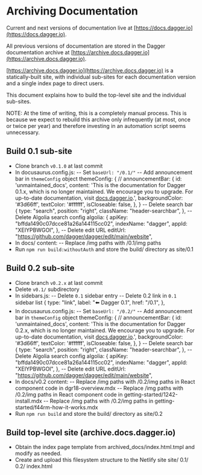 # Archiving Documentation

Current and next versions of documentation live at [https://docs.dagger.io](https://docs.dagger.io).

All previous versions of documentation are stored in the Dagger documentation archive at [https://archive.docs.dagger.io](https://archive.docs.dagger.io).

[https://archive.docs.dagger.io](https://archive.docs.dagger.io) is a statically-built site, with individual sub-sites for each documentation version and a single index page to direct users.

This document explains how to build the top-level site and the individual sub-sites.

NOTE: At the time of writing, this is a completely manual process. This is because we expect to rebuild this archive only infrequently (at most, once or twice per year) and therefore investing in an automation script seems unnecessary.

## Build 0.1 sub-site

- Clone branch `v0.1.0` at last commit
- In docusaurus.config.js:
-- Set `baseUrl: "/0.1/"`
-- Add announcement bar in `themeConfig` object
    themeConfig: {
      //
      announcementBar: {
        id: 'unmaintained_docs',
        content:
          'This is the documentation for Dagger 0.1.x, which is no longer maintained. We encourage you to upgrade. For up-to-date documentation, visit <a target="_blank" rel="noopener noreferrer" href="https://docs.dagger.io">docs.dagger.io</a>.',
        backgroundColor: '#3d66ff',
        textColor: '#ffffff',
        isCloseable: false,
      },
    }
-- Delete search bar
        {
          type: "search",
          position: "right",
          className: "header-searchbar",
        },
-- Delete Algolia search config
    algolia: {
      apiKey: "bffda1490c07dcce81a26a144115cc02",
      indexName: "dagger",
      appId: "XEIYPBWGOI",
    },
-- Delete edit URL
          editUrl: "https://github.com/dagger/dagger/edit/main/website",
- In docs/ content:
-- Replace /img paths with /0.1/img paths
- Run `npm run build:withoutAuth` and store the build/ directory as site/0.1

## Build 0.2 sub-site

- Clone branch `v0.2.x` at last commit
- Delete `v0.1/` subdirectory
- In sidebars.js:
-- Delete `0.1` sidebar entry
-- Delete 0.2 link in `0.1` sidebar list
    {
      type: "link",
      label: "⬅️ Dagger 0.1",
      href: "/0.1",
    },
- In docusaurus.config.js:
-- Set `baseUrl: "/0.2/"`
-- Add announcement bar in `themeConfig` object
    themeConfig: {
      //
      announcementBar: {
        id: 'unmaintained_docs',
        content:
          'This is the documentation for Dagger 0.2.x, which is no longer maintained. We encourage you to upgrade. For up-to-date documentation, visit <a target="_blank" rel="noopener noreferrer" href="https://docs.dagger.io">docs.dagger.io</a>.',
        backgroundColor: '#3d66ff',
        textColor: '#ffffff',
        isCloseable: false,
      },
    }
-- Delete search bar
        {
          type: "search",
          position: "right",
          className: "header-searchbar",
        },
-- Delete Algolia search config
    algolia: {
      apiKey: "bffda1490c07dcce81a26a144115cc02",
      indexName: "dagger",
      appId: "XEIYPBWGOI",
    },
-- Delete edit URL
          editUrl: "https://github.com/dagger/dagger/edit/main/website",
- In docs/v0.2 content:
-- Replace /img paths with /0.2/img paths in React component code in dgr18-overview.mdx
-- Replace /img paths with /0.2/img paths in React component code in getting-started/1242-install.mdx
-- Replace /img paths with /0.2/img paths in getting-started/f44rm-how-it-works.mdx
- Run `npm run build` and store the build/ directory as site/0.2

## Build top-level site (archive.docs.dagger.io)

- Obtain the index page template from archived_docs/index.html.tmpl and modify as needed.
- Create and upload this filesystem structure to the Netlify site
  site/
    0.1/
    0.2/
    index.html
